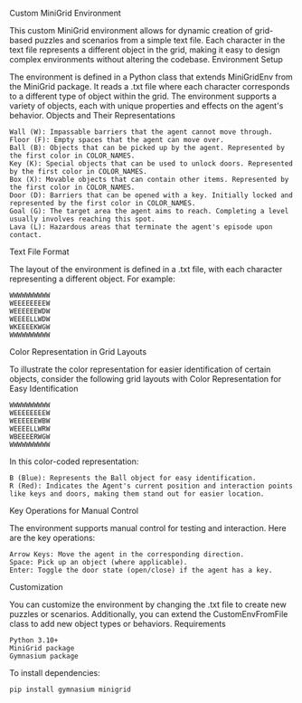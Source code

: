 Custom MiniGrid Environment

This custom MiniGrid environment allows for dynamic creation of grid-based puzzles and scenarios from a simple text file. Each character in the text file represents a different object in the grid, making it easy to design complex environments without altering the codebase.
Environment Setup

The environment is defined in a Python class that extends MiniGridEnv from the MiniGrid package. It reads a .txt file where each character corresponds to a different type of object within the grid. The environment supports a variety of objects, each with unique properties and effects on the agent's behavior.
Objects and Their Representations

    Wall (W): Impassable barriers that the agent cannot move through.
    Floor (F): Empty spaces that the agent can move over.
    Ball (B): Objects that can be picked up by the agent. Represented by the first color in COLOR_NAMES.
    Key (K): Special objects that can be used to unlock doors. Represented by the first color in COLOR_NAMES.
    Box (X): Movable objects that can contain other items. Represented by the first color in COLOR_NAMES.
    Door (D): Barriers that can be opened with a key. Initially locked and represented by the first color in COLOR_NAMES.
    Goal (G): The target area the agent aims to reach. Completing a level usually involves reaching this spot.
    Lava (L): Hazardous areas that terminate the agent's episode upon contact.

Text File Format

The layout of the environment is defined in a .txt file, with each character representing a different object. For example:

    WWWWWWWWWW
    WEEEEEEEEW
    WEEEEEEWDW
    WEEEELLWDW
    WKEEEEKWGW
    WWWWWWWWWW

Color Representation in Grid Layouts

To illustrate the color representation for easier identification of certain objects, consider the following grid layouts 
with Color Representation for Easy Identification

    WWWWWWWWWW
    WEEEEEEEEW
    WEEEEEEWBW
    WEEEELLWRW
    WBEEEERWGW
    WWWWWWWWWW

In this color-coded representation:

    B (Blue): Represents the Ball object for easy identification.
    R (Red): Indicates the Agent's current position and interaction points like keys and doors, making them stand out for easier location.

Key Operations for Manual Control

The environment supports manual control for testing and interaction. Here are the key operations:

    Arrow Keys: Move the agent in the corresponding direction.
    Space: Pick up an object (where applicable).
    Enter: Toggle the door state (open/close) if the agent has a key.

Customization

You can customize the environment by changing the .txt file to create new puzzles or scenarios. Additionally, you can extend the CustomEnvFromFile class to add new object types or behaviors.
Requirements

    Python 3.10+
    MiniGrid package
    Gymnasium package

To install dependencies:

    pip install gymnasium minigrid

